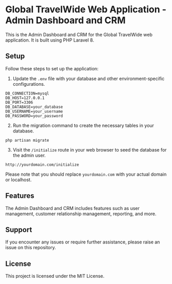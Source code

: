 # Global TravelWide Web Application - Admin Dashboard and CRM

This is the Admin Dashboard and CRM for the Global TravelWide web application. It is built using PHP Laravel 8.

## Setup

Follow these steps to set up the application:

1. Update the `.env` file with your database and other environment-specific configurations.

```shell
DB_CONNECTION=mysql
DB_HOST=127.0.0.1
DB_PORT=3306
DB_DATABASE=your_database
DB_USERNAME=your_username
DB_PASSWORD=your_password
```

2. Run the migration command to create the necessary tables in your database.

```shell
php artisan migrate
```

3. Visit the `/initialize` route in your web browser to seed the database for the admin user.

```shell
http://yourdomain.com/initialize
```

Please note that you should replace `yourdomain.com` with your actual domain or localhost.

## Features

The Admin Dashboard and CRM includes features such as user management, customer relationship management, reporting, and more.

## Support

If you encounter any issues or require further assistance, please raise an issue on this repository.

## License

This project is licensed under the MIT License.
